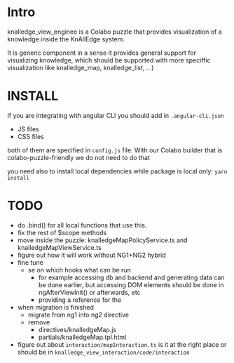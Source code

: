 # Intro

knalledge_view_enginee is a Colabo puzzle that provides visualization of a knowledge inside the KnAllEdge system.

It is generic component in a sense it provides general support for visualizing knowledge, which should be supported with more speciffic visualization like knalledge_map, knalledge_list, ...)

# INSTALL

If you are integrating with angular CLI you should add in `.angular-cli.json`
- JS files
- CSS files

both of them are specified in `config.js` file. With our Colabo builder that is colabo-puzzle-friendly we do not need to do that

you need also to install local dependencies while package is local only: `yarn install`

# TODO

- do .bind() for all local functions that use this.
- fix the rest of $scope methods
- move inside the puzzle: knalledgeMapPolicyService.ts and knalledgeMapViewService.ts
- figure out how it will work without NG1+NG2 hybrid
- fine tune
  - se on which hooks what can be run
    - for example accessing db and backend and generating data can be done earlier, but accessing DOM elements should be done in ngAfterViewInit() or afterwards, etc
    - providing a reference for the
- when migration is finished
  - migrate from ng1 into ng2 directive
  - remove
    - directives/knalledgeMap.js
    - partials/knalledgeMap.tpl.html
- figure out about `interaction/mapInteraction.ts` is it at the right place or should be in `knalledge_view_interaction/code/interaction`
